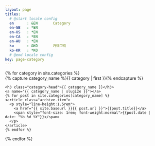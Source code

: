 ```yaml
---
layout: page
titles:
  # @start locale config
  en      : &EN       Category
  en-GB   : *EN
  en-US   : *EN
  en-CA   : *EN
  en-AU   : *EN
  ko      : &KO       카테고리
  ko-KR   : *KO
  # @end locale config
key: page-category
---
```


<div id="archives">
{% for category in site.categories %}
  <div class="archive-group">
    {% capture category_name %}{{ category | first }}{% endcapture %}
    <div id="#{{ category_name | slugize }}"></div>
    <p></p>

    <h3 class="category-head">{{ category_name }}</h3>
    <a name="{{ category_name | slugize }}"></a>
    {% for post in site.categories[category_name] %}
    <article class="archive-item">
      <p style="line-height:1.5rem">
        <a href="{{ site.baseurl }}{{ post.url }}">{{post.title}}</a>
        <span style="font-size: 1rem; font-weight:normal">{{post.date | date: "%b %d %Y"}}</span>
      </p>
    </article>
    {% endfor %}
  </div>
{% endfor %}
</div>


